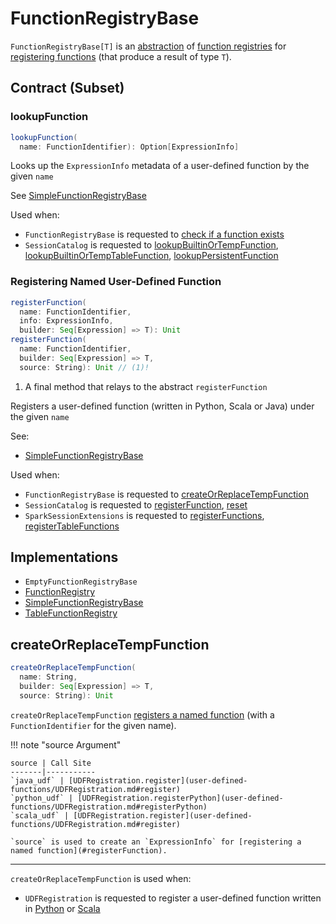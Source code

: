 # FunctionRegistryBase

`FunctionRegistryBase[T]` is an [abstraction](#contract) of [function registries](#implementations) for [registering functions](#registerFunction) (that produce a result of type `T`).

## Contract (Subset)

### <span id="lookupFunction"> lookupFunction

```scala
lookupFunction(
  name: FunctionIdentifier): Option[ExpressionInfo]
```

Looks up the `ExpressionInfo` metadata of a user-defined function by the given `name`

See [SimpleFunctionRegistryBase](SimpleFunctionRegistryBase.md#lookupFunction)

Used when:

* `FunctionRegistryBase` is requested to [check if a function exists](#functionExists)
* `SessionCatalog` is requested to [lookupBuiltinOrTempFunction](SessionCatalog.md#lookupBuiltinOrTempFunction), [lookupBuiltinOrTempTableFunction](SessionCatalog.md#lookupBuiltinOrTempTableFunction), [lookupPersistentFunction](SessionCatalog.md#lookupPersistentFunction)

### <span id="registerFunction"> Registering Named User-Defined Function

```scala
registerFunction(
  name: FunctionIdentifier,
  info: ExpressionInfo,
  builder: Seq[Expression] => T): Unit
registerFunction(
  name: FunctionIdentifier,
  builder: Seq[Expression] => T,
  source: String): Unit // (1)!
```

1. A final method that relays to the abstract `registerFunction`

Registers a user-defined function (written in Python, Scala or Java) under the given `name`

See:

* [SimpleFunctionRegistryBase](SimpleFunctionRegistryBase.md#registerFunction)

Used when:

* `FunctionRegistryBase` is requested to [createOrReplaceTempFunction](#createOrReplaceTempFunction)
* `SessionCatalog` is requested to [registerFunction](SessionCatalog.md#registerFunction), [reset](SessionCatalog.md#reset)
* `SparkSessionExtensions` is requested to [registerFunctions](SparkSessionExtensions.md#registerFunctions), [registerTableFunctions](SparkSessionExtensions.md#registerTableFunctions)

## Implementations

* `EmptyFunctionRegistryBase`
* [FunctionRegistry](FunctionRegistry.md)
* [SimpleFunctionRegistryBase](SimpleFunctionRegistryBase.md)
* [TableFunctionRegistry](TableFunctionRegistry.md)

## <span id="createOrReplaceTempFunction"> createOrReplaceTempFunction

```scala
createOrReplaceTempFunction(
  name: String,
  builder: Seq[Expression] => T,
  source: String): Unit
```

`createOrReplaceTempFunction` [registers a named function](#registerFunction) (with a `FunctionIdentifier` for the given name).

!!! note "source Argument"

    source | Call Site
    -------|-----------
    `java_udf` | [UDFRegistration.register](user-defined-functions/UDFRegistration.md#register)
    `python_udf` | [UDFRegistration.registerPython](user-defined-functions/UDFRegistration.md#registerPython)
    `scala_udf` | [UDFRegistration.register](user-defined-functions/UDFRegistration.md#register)

    `source` is used to create an `ExpressionInfo` for [registering a named function](#registerFunction).

---

`createOrReplaceTempFunction` is used when:

* `UDFRegistration` is requested to register a user-defined function written in [Python](user-defined-functions/UDFRegistration.md#registerPython) or [Scala](user-defined-functions/UDFRegistration.md#register)
